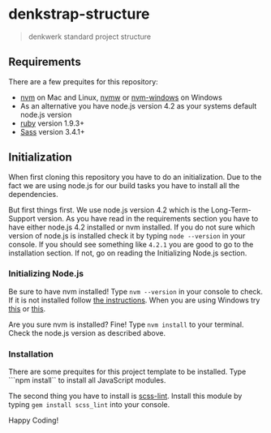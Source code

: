 # denkstrap-structure

> denkwerk standard project structure

## Requirements

There are a few prequites for this repository:

- [nvm](https://github.com/creationix/nvm) on Mac and Linux, [nvmw](https://github.com/hakobera/nvmw) or [nvm-windows](https://github.com/coreybutler/nvm-windows) on Windows
- As an alternative you have node.js version 4.2 as your systems default node.js version
- [ruby](https://www.ruby-lang.org/de/) version 1.9.3+
- [Sass](http://sass-lang.com/) version 3.4.1+

## Initialization

When first cloning this repository you have to do an initialization. Due to the fact we are
using node.js for our build tasks you have to install all the dependencies.

But first things first. We use node.js version 4.2 which is the Long-Term-Support version. As
you have read in the requirements section you have to have either node.js 4.2 installed or nvm
installed. If you do not sure which version of node.js is installed check it by typing ```node --version```
in your console. If you should see something like ```4.2.1``` you are good to go to the installation
section. If not, go on reading the Initializing Node.js section.

### Initializing Node.js

Be sure to have nvm installed! Type ```nvm --version``` in your console to check. If it
is not installed follow [the instructions](https://github.com/creationix/nvm). When you are
using Windows try [this](https://github.com/hakobera/nvmw) or [this](https://github.com/coreybutler/nvm-windows).

Are you sure nvm is installed? Fine! Type ```nvm install``` to your terminal. Check the node.js
version as described above.

### Installation

There are some prequites for this project template to be installed. Type ```npm install`` to
install all JavaScript modules.

The second thing you have to install is [scss-lint](https://github.com/brigade/scss-lint). Install
this module by typing ```gem install scss_lint``` into your console.

Happy Coding!